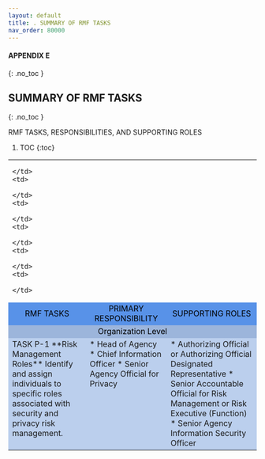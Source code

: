 ```yaml
---
layout: default
title: . SUMMARY OF RMF TASKS
nav_order: 80000
---
```


#### APPENDIX E 
{: .no_toc }
## SUMMARY OF RMF TASKS 
{: .no_toc }

RMF TASKS, RESPONSIBILITIES, AND SUPPORTING ROLES

1. TOC
{:toc}

<table>
  <tr>
    <td>

    </td>
    <td>

    </td>
    <td>

    </td>
    <td>

    </td>
    <td>

    </td>
    <td>

    </td>
  </tr>
  <tr>
    <td colspan="2" style="background-color:#5892e8;text-align: center">
<span style="color:#000000">RMF TASKS</span>
    </td>
    <td colspan="2" style="background-color:#5892e8;text-align: center">
<span style="color:#000000">PRIMARY RESPONSIBILITY</span>
    </td>
    <td colspan="2" style="background-color:#5892e8;text-align: center">
<span style="color:#000000">SUPPORTING ROLES</span>
    </td>
  </tr>
  <tr>
    <td colspan="6" style="background-color:#9cb5db;text-align: center">
<span style="color:#000000">Organization Level</span>
    </td>
  </tr>
  <tr>
<td colspan="2" style="background-color:#bbcfed;vertical-align:top;" markdown="1">
TASK P-1    
**Risk Management Roles**  
Identify and assign individuals to specific roles associated with security and privacy risk management.
</td>
<td colspan="2" style="background-color:#bbcfed;vertical-align:top;" markdown="1">
* Head of Agency
* Chief Information Officer
* Senior Agency Official for Privacy
</td>
<td colspan="2" style="background-color:#bbcfed;vertical-align:top;" markdown="1">
* Authorizing Official or Authorizing Official Designated Representative
* Senior Accountable Official for Risk Management or Risk Executive (Function)
* Senior Agency Information Security Officer
</td>
  </tr>
</table>
